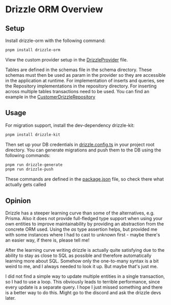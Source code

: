 # Drizzle ORM Overview

## Setup

Install drizzle-orm with the following command:

```bash
pnpm install drizzle-orm
```

View the custom provider setup in the [DrizzleProvider](./repository/customer/drizzle.customer.repository.provider.ts)
file.

Tables are defined in the schemas file in the schema directory.
These schemas must then be used as param in the provider so they are accessible in the application at runtime.
For implementation of inserts and queries, see the Repository implementations in the repository directory.
For inserting across multiple tables transactions need to be used. You can find an example in
the [CustomerDrizzleRepository](./repository/customer/customer.drizzle.repository.ts)

## Usage

For migration support, install the dev-dependency drizzle-kit:

```bash
pnpm install drizzle-kit
```

Then set up your DB credentials in [drizzle.config.ts](../../drizzle.config.ts) in your project root directory.
You can generate migrations and push them to the DB using the following commands:

```bash
pnpm run drizzle-generate
pnpm run drizzle-push
```

These commands are defined in the [package.json](../../package.json) file, so check there what actually gets called

## Opinion

Drizzle has a steeper learning curve than some of the alternatives, e.g. Prisma.
Also it does not provide full-fledged type support when using your own entities to improve maintainability by providing
an abstraction from the concrete ORM used. Using the _as_ type assertion helps, but provided me with some instances
where I had to cast to unknown first - maybe there's an easier way, if there is, please tell me!

After the learning curve writing drizzle is actually quite satisfying due to the ability to stay as close to SQL as
possible and therefore automatically learning more about SQL. Somehow only the one-to-many syntax is a bit weird to me, and I always needed to look it up. But maybe that's just me.

I did not find a simple way to update multiple entities in a single transaction, so I had to use a loop. This obviously leads to terrible performance, since every update is a separate query. I hope I just missed something and there is a better way to do this. Might go to the discord and ask the drizzle devs later.

